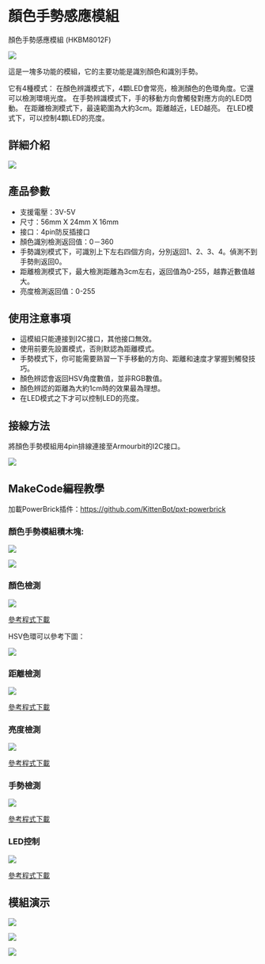 # 顏色手勢感應模組 

顏色手勢感應模組 (HKBM8012F)

![](./images/09_06.png)

這是一塊多功能的模組，它的主要功能是識別顏色和識別手勢。

它有4種模式：
在顏色辨識模式下，4顆LED會常亮，檢測顏色的色環角度。它還可以檢測環境光度。
在手勢辨識模式下，手的移動方向會觸發對應方向的LED閃動。
在距離檢測模式下，最遠範圍為大約3cm。距離越近，LED越亮。
在LED模式下，可以控制4顆LED的亮度。

## 詳細介紹

![](./images/09_05.png)

## 產品參數

- 支援電壓：3V-5V
- 尺寸：56mm X 24mm X 16mm
- 接口：4pin防反插接口
- 顏色識別檢測返回值：0－360
- 手勢識別模式下，可識別上下左右四個方向，分別返回1、2、3、4。偵測不到手勢則返回0。
- 距離檢測模式下，最大檢測距離為3cm左右，返回值為0-255，越靠近數值越大。
- 亮度檢測返回值：0-255

## 使用注意事項

- 這模組只能連接到I2C接口，其他接口無效。
- 使用前要先設置模式，否則默認為距離模式。
- 手勢模式下，你可能需要熟習一下手移動的方向、距離和速度才掌握到觸發技巧。
- 顏色辨認會返回HSV角度數值，並非RGB數值。
- 顏色辨認的距離為大約1cm時的效果最為理想。
- 在LED模式之下才可以控制LED的亮度。

## 接線方法

將顏色手勢模組用4pin排線連接至Armourbit的I2C接口。

![](./images/gestureCon.jpg)

## MakeCode編程教學

加載PowerBrick插件：https://github.com/KittenBot/pxt-powerbrick

### 顏色手勢模組積木塊:

![](./images/colorgestureblocks1.png)

![](./images/colorgestureblocks2.png)

### 顏色檢測

![](./images/color.png)

[參考程式下載](www.google.com)

HSV色環可以參考下圖：

![](./images/hsv.jpg)

### 距離檢測

![](./images/colordist.png)

[參考程式下載](www.google.com)

### 亮度檢測

![](./images/colorbrightness.png)

[參考程式下載](www.google.com)

### 手勢檢測

![](./images/gesture.png)

[參考程式下載](www.google.com)

### LED控制

![](./images/led.png)

[參考程式下載](www.google.com)

## 模組演示

![](./images/IMG_2572.GIF)

![](./images/IMG_2573.GIF)

![](./images/IMG_2574.GIF)